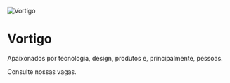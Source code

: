 ![Vortigo](https://user-images.githubusercontent.com/86121594/153010120-7ee8ee7f-6cfd-4a25-a666-4dd41c0d4786.png)

# Vortigo

Apaixonados por tecnologia, design, produtos e, principalmente, pessoas.

Consulte nossas vagas.
